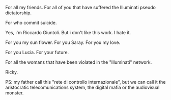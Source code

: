 For all my friends. For all of you that have suffered the Illuminati pseudo dictatorship.

For who commit suicide.

Yes, i'm Riccardo Giuntoli. But i don't like this work. I hate it.

For you my sun flower. For you Saray. For you my love.

For you Lucia. For your future.

For all the womans that have been violated in the "Illuminati" network.

Ricky.

PS: my father call this "rete di controllo internazionale", but we can call it the aristocratic telecomunications system, the digital mafia or the audiovisual monster.
